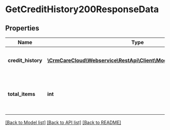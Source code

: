 # GetCreditHistory200ResponseData

## Properties
Name | Type | Description | Notes
------------ | ------------- | ------------- | -------------
**credit_history** | [**\CrmCareCloud\Webservice\RestApi\Client\Model\CreditHistoryRecord[]**](CreditHistoryRecord.md) | List of the credit history records. | [optional] 
**total_items** | **int** | The number of all found credit history records. | [optional] 

[[Back to Model list]](../../README.md#documentation-for-models) [[Back to API list]](../../README.md#documentation-for-api-endpoints) [[Back to README]](../../README.md)

